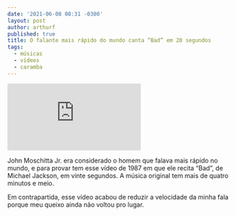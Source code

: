 ```yaml
---
date: '2021-06-08 08:31 -0300'
layout: post
author: arthurf
published: true
title: O falante mais rápido do mundo canta “Bad” em 20 segundos
tags:
  - músicas
  - vídeos
  - caramba
---
```

<iframe class="full-width" src="https://www.youtube.com/embed/4X4Fy8YqysY" title="YouTube video player" frameborder="0" allow="accelerometer; autoplay; clipboard-write; encrypted-media; gyroscope; picture-in-picture" allowfullscreen></iframe>

John Moschitta Jr. era considerado o homem que falava mais rápido no mundo, e para provar tem esse vídeo de 1987 em que ele recita “Bad”, de Michael Jackson, em vinte segundos. A música original tem mais de quatro minutos e meio.

Em contrapartida, esse vídeo acabou de reduzir a velocidade da minha fala porque meu queixo ainda não voltou pro lugar.

